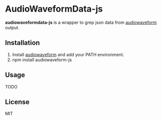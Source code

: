 # AudioWaveformData-js
**audiowaveformdata-js** is a wrapper to grep json data from [audiowaveform](https://github.com/bbcrd/audiowaveform) output.

## Installation
1. Install [audiowaveform](https://github.com/bbcrd/audiowaveform) and add your PATH environment.
2. npm install audiowaveform-js

## Usage
TODO

## License
MIT
